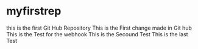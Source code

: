 # myfirstrep
this is the first Git Hub Repository
This is the First change made in Git hub
This is the Test for the webhook
This is the Secound Test
This is the last Test 
